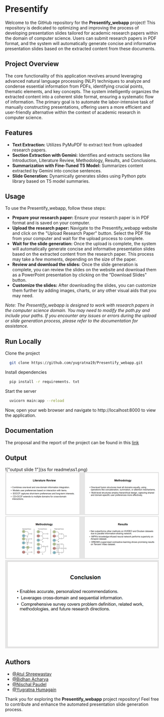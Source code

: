 # Presentify

Welcome to the GitHub repository for the **Presentify_webapp** project! This repository is dedicated to optimizing and improving the process of developing presentation slides tailored for academic research papers within the domain of computer science. Users can submit research papers in PDF format, and the system will automatically generate concise and informative presentation slides based on the extracted content from these documents.


## Project Overview
The core functionality of this application revolves around leveraging advanced natural language processing (NLP) techniques to analyze and condense essential information from PDFs, identifying crucial points, thematic elements, and key concepts. The system intelligently organizes the extracted content into a coherent slide format, ensuring a systematic flow of information. The primary goal is to automate the labor-intensive task of manually constructing presentations, offering users a more efficient and user-friendly alternative within the context of academic research in computer science.

## Features
- **Text Extraction:** Utilizes PyMuPDF to extract text from uploaded research papers.
- **Section Extraction with Gemini:** Identifies and extracts sections like Introduction, Literature Review, Methodology, Results, and Conclusions.
- **Summarization with Fine-Tuned T5 Model:** Summarizes content extracted by Gemini into concise sentences.
- **Slide Generation:** Dynamically generates slides using Python pptx library based on T5 model summaries.

## Usage

To use the Presentify_webapp, follow these steps:
- **Prepare your research paper:** Ensure your research paper is in PDF format and is saved on your computer.
- **Upload the research paper:** Navigate to the Presentify_webapp website and click on the "Upload Research Paper" button. Select the PDF file from your computer and wait for the upload process to complete.
- **Wait for the slide generation:** Once the upload is complete, the system will automatically generate concise and informative presentation slides based on the extracted content from the research paper. This process may take a few moments, depending on the size of the paper.
- **Review and download the slides:** Once the slide generation is complete, you can review the slides on the website and download them as a PowerPoint presentation by clicking on the "Download Slides" button.
- **Customize the slides:** After downloading the slides, you can customize them further by adding images, charts, or any other visual aids that you may need.

*Note: The Presentify_webapp is designed to work with research papers in the computer science domain. You may need to modify the path.py and include your paths. If you encounter any issues or errors during the upload or slide generation process, please refer to the documentation for assistance.*

## Run Locally

Clone the project

```bash
  git clone https://github.com/yugratna19/Presentify_webapp.git
```

Install dependencies

```bash
  pip install -r requirements. txt
```

Start the server

```bash
  uvicorn main:app --reload
```

Now, open your web browser and navigate to http://localhost:8000 to view the application.
## Documentation

The proposal and the report of the project can be found in this [link](https://drive.google.com/drive/u/0/folders/1L4RpDFg88yW3ENWRD4jphHgqoCgmmVGc)


## Output
!["output slide 1"](ss for readme\ss1.png)
!["output slide 2"](ss2.png)
!["output slide 3"](ss3.png)
!["output slide 4"](ss4.png)

## Authors

- [@Atul Shreewastav](https://github.com/AtuLxCE)
- [@Bidhan Acharya](https://github.com/BidhanAcharya)
- [@Nischal Paudel](https://github.com/PaudelNischal)
- [@Yugratna Humagain](https://github.com/yugratna19)

Thank you for exploring the **Presentify_webapp** project repository! Feel free to contribute and enhance the automated presentation slide generation process.

